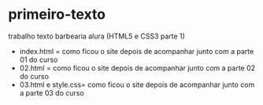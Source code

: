 # primeiro-texto
trabalho texto barbearia alura (HTML5 e CSS3 parte 1)
- index.html = como ficou o site depois de acompanhar junto com a parte 01 do curso
- 02.html = como ficou o site depois de acompanhar junto com a parte 02 do curso
- 03.html e style.css= como ficou o site depois de acompanhar junto com a parte 03 do curso
